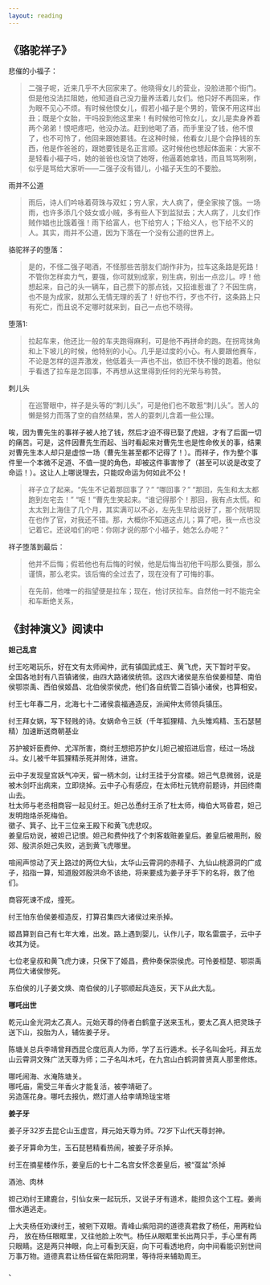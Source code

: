 ```yaml
---
layout: reading
---
```



## 《骆驼祥子》

悲催的小福子：

>二强子呢，近来几乎不大回家来了。他晓得女儿的营业，没脸进那个街门。但是他没法拦阻她，他知道自己没力量养活着儿女们。他只好不再回来，作为眼不见心不烦。有时候他恨女儿，假若小福子是个男的，管保不用这样出丑；既是个女胎，干吗投到他这里来！有时候他可怜女儿，女儿是卖身养着两个弟弟！恨吧疼吧，他没办法。赶到他喝了酒，而手里没了钱，他不恨了，也不可怜了，他回来跟她要钱。在这种时候，他看女儿是个会挣钱的东西，他是作爸爸的，跟她要钱是名正言顺。这时候他也想起体面来：大家不是轻看小福子吗，她的爸爸也没饶了她呀，他逼着她拿钱，而且骂骂咧咧，似乎是骂给大家听——二强子没有错儿，小福子天生的不要脸。


雨并不公道

>雨后，诗人们吟咏着荷珠与双虹；穷人家，大人病了，便全家挨了饿。一场雨，也许多添几个妓女或小贼，多有些人下到监狱去；大人病了，儿女们作贼作娼也比饿着强！雨下给富人，也下给穷人；下给义人，也下给不义的人。其实，雨并不公道，因为下落在一个没有公道的世界上。


骆驼祥子的堕落：

>是的，不怪二强子喝酒，不怪那些苦朋友们胡作非为，拉车这条路是死路！不管你怎样卖力气，要强，你可就别成家，别生病，别出一点岔儿。哼！他想起来，自己的头一辆车，自己攒下的那点钱，又招谁惹谁了？不因生病，也不是为成家，就那么无情无理的丢了！好也不行，歹也不行，这条路上只有死亡，而且说不定哪时就来到，自己一点也不晓得。

堕落1:
>拉起车来，他还比一般的车夫跑得麻利，可是他不再拼命的跑。在拐弯抹角和上下坡儿的时候，他特别的小心。几乎是过度的小心。有人要跟他赛车，不论是怎样的逗弄激发，他低着头一声也不出，依旧不快不慢的跑着。他似乎看透了拉车是怎回事，不再想从这里得到任何的光荣与称赞。

刺儿头

>在巡警眼中，祥子是头等的“刺儿头”，可是他们也不敢惹“刺儿头”。苦人的懒是努力而落了空的自然结果，苦人的耍刺儿含着一些公理。

唉，因为曹先生的事祥子被人抢了钱，然后才迫不得已娶了虎妞，才有了后面一切的痛苦。可是，这件因曹先生而起、当时看起来对曹先生也是性命攸关的事，结果对曹先生本人却只是虚惊一场（曹先生甚至都不记得了！）。而祥子，作为整个事件里一个本微不足道、不值一提的角色，却被这件事害惨了（甚至可以说是改变了命运！）。这让人上哪说理去，只能叹命运为何如此不公！

>祥子立了起来。“先生不记着那回事了？”
>“哪回事？”
>“那回，先生和太太都跑到左宅去！”
>“呕！”曹先生笑起来。“谁记得那个！那回，我有点太慌。和太太到上海住了几个月，其实满可以不必，左先生早给说好了，那个阮明现在也作了官，对我还不错。那，大概你不知道这点儿；算了吧，我一点也没记着它。还说咱们的吧：你刚才说的那个小福子，她怎么办呢？”

祥子堕落到最后：
>他并不后悔；假若他也有后悔的时候，他是后悔当初他干吗那么要强，那么谨慎，那么老实。该后悔的全过去了，现在没有了可悔的事。


>在先前，他唯一的指望便是拉车；现在，他讨厌拉车。自然他一时不能完全和车断绝关系，


## 《封神演义》阅读中

**妲己乱宫**

纣王吃喝玩乐，好在文有太师闻仲，武有镇国武成王、黄飞虎，天下暂时平安。  
全国各地封有八百镇诸侯，由四大路诸侯统领。这四大诸侯是东伯侯姜桓楚、南伯侯鄂崇禹、西伯侯姬昌、北伯侯崇侯虎，他们各自统管二百镇小诸侯，也算相安。

纣王七年春二月，北海七十二诸侯袁福通造反，派闻仲太师领兵镇压。

纣王拜女娲，写下轻贱的诗。女娲命令三妖（千年狐狸精、九头雉鸡精、玉石瑟琶精）加速断送商朝基业

苏护被奸臣费仲、尤浑所害，商纣王想把苏护女儿妲己被招进后宫，经过一场战斗。女儿被千年狐狸精杀死并附体，进宫。

云中子发现皇宫妖气冲天，留一柄木剑，让纣王挂于分宫楼。妲己气息微弱，说是被木剑吓出病来，立即烧掉。云中子心有感应，在太师杜元铣府前题诗，并回终南山去。  
杜太师与老丞相商容一起见纣王。妲己怂恿纣王杀了杜太师，梅伯大骂昏君，妲己发明炮烙杀死梅伯。  
徵子、箕子、比干三位亲王殿下和黄飞虎悲叹。  
姜皇后劝说，被妲己记恨。妲己和费仲找了个刺客栽赃姜皇后。姜皇后被用刑，殷郊、殷洪杀妲己失败，逃到黄飞虎哪里。

喧闹声惊动了天上路过的两位大仙，太华山云霄洞的赤精子、九仙山桃源洞的广成子，掐指一算，知道殷郊殷洪命不该绝，将来要成为姜子牙手下的名将，救了他们。

商容死谏不成，撞死。

纣王怕东伯侯姜桓造反，打算召集四大诸侯过来杀掉。

姬昌算到自己有七年大难，出发。路上遇到婴儿，认作儿子，取名雷震子，云中子收其为徒。

七位老皇叔和黄飞虎力谏，只保下了姬昌，费仲奏保崇侯虎。可怜姜桓楚、鄂崇禹两位大诸侯惨死。

东伯侯的儿子姜文焕、南伯侯的儿子鄂顺起兵造反，天下从此大乱。


**哪吒出世**

乾元山金光洞太乙真人。元始天尊的侍者白鹤童子送来玉札，要太乙真人把灵珠子送下山，投胎为人，辅佐姜子牙。

陈塘关总兵李靖曾拜西昆仑度厄真人为师，学了五行遁术。长子名叫金吒，拜五龙山云霄洞文殊广法天尊为师；二子名叫木吒，在九宫山白鹤洞普贤真人那里修炼。

哪吒闹海、水淹陈塘关。  
哪吒庙，需受三年香火才能复活，被李靖砸了。  
另造莲花身。哪吒去报仇，燃灯道人给李靖玲珑宝塔


**姜子牙**

姜子牙32岁去昆仑山玉虚宫，拜元始天尊为师。72岁下山代天尊封神。

姜子牙算命为生，玉石琵琶精看热闹，被姜子牙杀掉。

纣王在摘星楼作乐，姜皇后的七十二名宫女怀念姜皇后，被“虿盆”杀掉

酒池、肉林

妲己劝纣王建鹿台，引仙女来一起玩乐，又说子牙有道术，能担负这个工程。姜尚借水遁逃走。

上大夫杨任劝谏纣王，被剜下双眼。青峰山紫阳洞的道德真君救了杨任，用两粒仙丹，
放在杨任眼眶里，又往他脸上吹气。杨任从眼眶里长出两只手，手心里有两只眼睛。这是两只神眼，向上可看到天庭，向下可看透地府，向中间看能识别世间万事万物。道德真君让杨任留在紫阳洞里，等待将来辅助周王。









、
